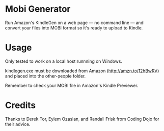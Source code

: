 Mobi Generator
==============

Run Amazon's KindleGen on a web page — no command line — and convert your files into MOBI format so it's ready to upload to Kindle.

Usage
==

Only tested to work on a local host runnning on Windows.

kindlegen.exe must be downloaded from Amazon (http://amzn.to/12hBwRV) and placed into the other-people folder.

Remember to check your MOBI file in Amazon's Kindle Previewer.

Credits
==
Thanks to Derek Tor, Eylem Ozaslan, and Randall Frisk from Coding Dojo for their advice.
